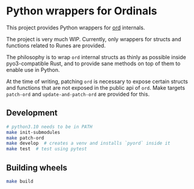 Python wrappers for Ordinals
============================

This project provides Python wrappers for [ord](https://github.com/ordinals/ord) internals.

The project is very much WIP. Currently, only wrappers for structs and functions related to Runes are provided.

The philosophy is to wrap `ord` internal structs as thinly as possible inside pyo3-compatible Rust, and to
provide sane methods on top of them to enable use in Python.

At the time of writing, patching `ord` is necessary to expose certain structs and functions that are not exposed
in the public api of `ord`. Make targets `patch-ord` and `update-and-patch-ord` are provided for this.

## Development

```bash
# python3.10 needs to be in PATH
make init-submodules
make patch-ord
make develop  # creates a venv and installs `pyord` inside it
make test  # test using pytest
```

## Building wheels

```bash
make build
```
